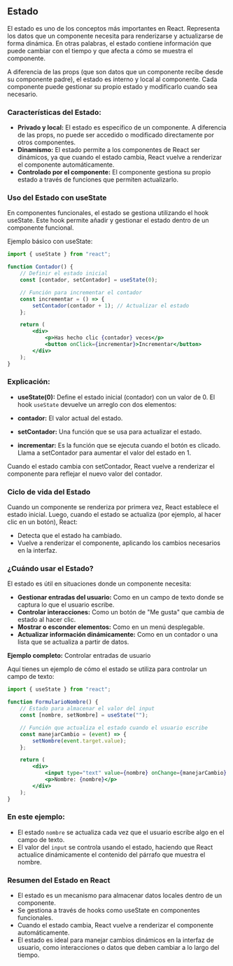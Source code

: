 ## Estado

El estado es uno de los conceptos más importantes en React. Representa los datos que un componente necesita para renderizarse y actualizarse de forma dinámica. En otras palabras, el estado contiene información que puede cambiar con el tiempo y que afecta a cómo se muestra el componente.

A diferencia de las props (que son datos que un componente recibe desde su componente padre), el estado es interno y local al componente. Cada componente puede gestionar su propio estado y modificarlo cuando sea necesario.

### Características del Estado:

-   **Privado y local:** El estado es específico de un componente. A diferencia de las props, no puede ser accedido o modificado directamente por otros componentes.
-   **Dinamismo:** El estado permite a los componentes de React ser dinámicos, ya que cuando el estado cambia, React vuelve a renderizar el componente automáticamente.
-   **Controlado por el componente:** El componente gestiona su propio estado a través de funciones que permiten actualizarlo.

### Uso del Estado con useState

En componentes funcionales, el estado se gestiona utilizando el hook useState. Este hook permite añadir y gestionar el estado dentro de un componente funcional.

Ejemplo básico con useState:

```jsx
import { useState } from "react";

function Contador() {
	// Definir el estado inicial
	const [contador, setContador] = useState(0);

	// Función para incrementar el contador
	const incrementar = () => {
		setContador(contador + 1); // Actualizar el estado
	};

	return (
		<div>
			<p>Has hecho clic {contador} veces</p>
			<button onClick={incrementar}>Incrementar</button>
		</div>
	);
}
```

### Explicación:

-   **useState(0):** Define el estado inicial (contador) con un valor de 0. El hook `useState` devuelve un arreglo con dos elementos:

-   **contador:** El valor actual del estado.

-   **setContador:** Una función que se usa para actualizar el estado.

-   **incrementar:** Es la función que se ejecuta cuando el botón es clicado. Llama a setContador para aumentar el valor del estado en 1.

Cuando el estado cambia con setContador, React vuelve a renderizar el componente para reflejar el nuevo valor del contador.

### Ciclo de vida del Estado

Cuando un componente se renderiza por primera vez, React establece el estado inicial. Luego, cuando el estado se actualiza (por ejemplo, al hacer clic en un botón), React:

-   Detecta que el estado ha cambiado.
-   Vuelve a renderizar el componente, aplicando los cambios necesarios en la interfaz.

### ¿Cuándo usar el Estado?

El estado es útil en situaciones donde un componente necesita:

-   **Gestionar entradas del usuario:** Como en un campo de texto donde se captura lo que el usuario escribe.
-   **Controlar interacciones:** Como un botón de "Me gusta" que cambia de estado al hacer clic.
-   **Mostrar o esconder elementos:** Como en un menú desplegable.
-   **Actualizar información dinámicamente:** Como en un contador o una lista que se actualiza a partir de datos.

**Ejemplo completo:** Controlar entradas de usuario

Aquí tienes un ejemplo de cómo el estado se utiliza para controlar un campo de texto:

```jsx
import { useState } from "react";

function FormularioNombre() {
	// Estado para almacenar el valor del input
	const [nombre, setNombre] = useState("");

	// Función que actualiza el estado cuando el usuario escribe
	const manejarCambio = (event) => {
		setNombre(event.target.value);
	};

	return (
		<div>
			<input type="text" value={nombre} onChange={manejarCambio} placeholder="Escribe tu nombre" />
			<p>Nombre: {nombre}</p>
		</div>
	);
}
```

### En este ejemplo:

-   El estado `nombre` se actualiza cada vez que el usuario escribe algo en el campo de texto.
-   El valor del `input` se controla usando el estado, haciendo que React actualice dinámicamente el contenido del párrafo que muestra el nombre.

### Resumen del Estado en React

-   El estado es un mecanismo para almacenar datos locales dentro de un componente.
-   Se gestiona a través de hooks como useState en componentes funcionales.
-   Cuando el estado cambia, React vuelve a renderizar el componente automáticamente.
-   El estado es ideal para manejar cambios dinámicos en la interfaz de usuario, como interacciones o datos que deben cambiar a lo largo del tiempo.
